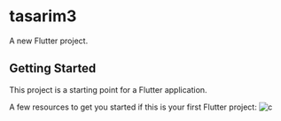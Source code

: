 # tasarim3

A new Flutter project.

## Getting Started

This project is a starting point for a Flutter application.

A few resources to get you started if this is your first Flutter project:
![c](https://user-images.githubusercontent.com/79365821/224122862-91b51329-e912-497c-9b99-52de2748b275.png)
